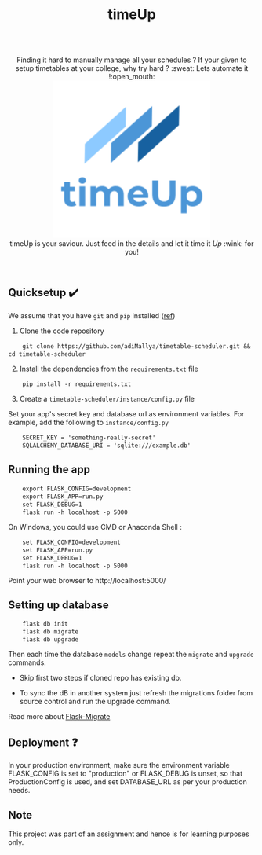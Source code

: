 <h1 align="center">timeUp</h1></br>

<br>
<p align="center">
Finding it hard to manually manage all your schedules ? If your given to setup timetables at your college, why try hard ? :sweat: Lets automate it !:open_mouth: <br>
<img width="320px" src="tt_scheduler/static/images/logo-1.png" alt="timeUp logo"></img>
</br> timeUp is your saviour. Just feed in the details and let it time it <em>Up</em> :wink: for you!
</p><br>


## Quicksetup :heavy_check_mark:

We assume that you have `git` and `pip` installed ([ref](https://packaging.python.org/guides/installing-using-linux-tools/#arch-linux))

1. Clone the code repository 
```
    git clone https://github.com/adiMallya/timetable-scheduler.git && cd timetable-scheduler
```
2. Install the dependencies from the `requirements.txt` file
```
    pip install -r requirements.txt
```
3. Create a `timetable-scheduler/instance/config.py` file

Set your app's secret key and database url as environment variables. For example, add the following to `instance/config.py`
```
    SECRET_KEY = 'something-really-secret'
    SQLALCHEMY_DATABASE_URI = 'sqlite:///example.db'
```

## Running the app

```
    export FLASK_CONFIG=development
    export FLASK_APP=run.py
    set FLASK_DEBUG=1
    flask run -h localhost -p 5000
```
On Windows, you could use CMD or Anaconda Shell :

```
    set FLASK_CONFIG=development
    set FLASK_APP=run.py
    set FLASK_DEBUG=1
    flask run -h localhost -p 5000
```
Point your web browser to http://localhost:5000/



## Setting up database

```
    flask db init 
    flask db migrate
    flask db upgrade
```

Then each time the database ```models``` change repeat the ```migrate``` and ```upgrade``` commands.

- Skip first two steps if cloned repo has existing db.

- To sync the dB in another system just refresh the migrations folder from source control and run the upgrade command.

Read more about [Flask-Migrate](https://qxf2.com/blog/database-migration-flask-migrate/)


## Deployment :question:

In your production environment, make sure the environment variable FLASK_CONFIG is set to "production" or FLASK_DEBUG is unset, so that ProductionConfig is used, and set DATABASE_URL as per your production needs.


## Note

This project was part of an assignment and hence is for learning purposes only.
